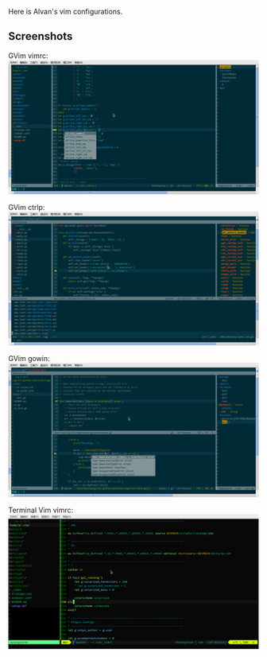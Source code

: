 Here is Alvan's vim configurations.

Screenshots
-----------

GVim vimrc:
![vimrc.png](/screenshots/20140720/vimrc.png)

GVim ctrlp:
![ctrlp.png](/screenshots/20140720/ctrlp.png)

GVim gowin:
![gowin.png](/screenshots/20140720/gowin.png)

Terminal Vim vimrc:
![vimrc.terminal.png](/screenshots/20140720/vimrc.terminal.png)
